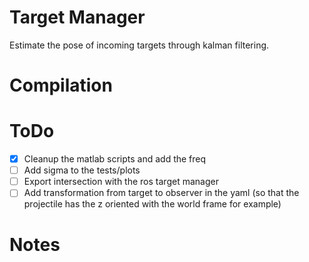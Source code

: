 # Target Manager

Estimate the pose of incoming targets through kalman filtering.

# Compilation

# ToDo

- [x] Cleanup the matlab scripts and add the freq
- [ ] Add sigma to the tests/plots
- [ ] Export intersection with the ros target manager
- [ ] Add transformation from target to observer in the yaml (so that the projectile has the z oriented with the world frame for example)

# Notes
